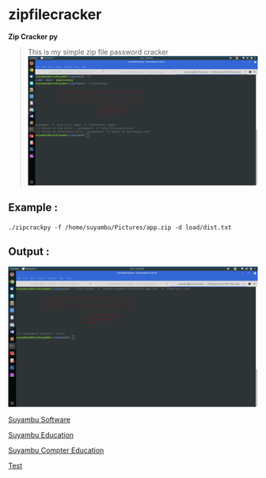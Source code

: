 # zipfilecracker
**Zip Cracker py**
> This is my simple zip file password cracker 
![Alt text](https://raw.githubusercontent.com/arunsakthivel96/zipfilecracker/master/img/start.png?raw=true "ZipCrackerPy")
## Example :
`./zipcrackpy -f /home/suyambu/Pictures/app.zip -d load/dist.txt `

## Output : 
![Alt text](https://github.com/arunsakthivel96/zipfilecracker/blob/master/img/output.png?raw=true "ZipCrackerPy")

[Suyambu Software](https://suyambusoftware.com)

[Suyambu Education](https://education.suyambusoftware.com)

<a href="https://www.youtube/c/SuyambuComputerEducation">Suyambu Compter Education </a>

<a href="http://deve.suyambusoftware.com/" target="_blank">Test </a>
